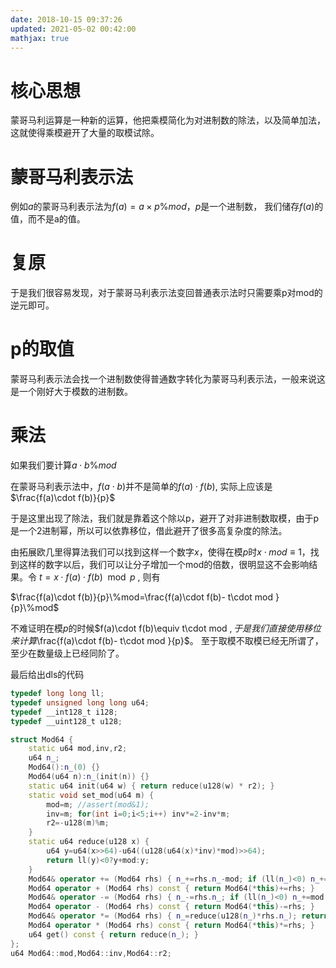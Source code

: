 ```yaml
---
date: 2018-10-15 09:37:26
updated: 2021-05-02 00:42:00
mathjax: true
---
```




# 核心思想

蒙哥马利运算是一种新的运算，他把乘模简化为对进制数的除法，以及简单加法，这就使得乘模避开了大量的取模试除。

# 蒙哥马利表示法

例如$a%mod$的蒙哥马利表示法为$f(a) = a\times p\% mod$，$p$是一个进制数， 我们储存$f(a)$的值，而不是a的值。

# 复原

于是我们很容易发现，对于蒙哥马利表示法变回普通表示法时只需要乘p对mod的逆元即可。

# p的取值

蒙哥马利表示法会找一个进制数使得普通数字转化为蒙哥马利表示法，一般来说这是一个刚好大于模数的进制数。

<!-- more -->

# 乘法

如果我们要计算$a\cdot b\%mod$

在蒙哥马利表示法中，$f(a\cdot b)$并不是简单的$f(a)\cdot f(b)$, 实际上应该是$\frac{f(a)\cdot f(b)}{p}$

于是这里出现了除法，我们就是靠着这个除以p，避开了对非进制数取模，由于p是一个2进制幂，所以可以依靠移位，借此避开了很多高复杂度的除法。

由拓展欧几里得算法我们可以找到这样一个数字$x$，使得在模$p$时$x\cdot mod \equiv 1$，找到这样的数字以后，我们可以让分子增加一个mod的倍数，很明显这不会影响结果。令 $t=x\cdot f(a)\cdot f(b)\mod p$ , 则有

$\frac{f(a)\cdot f(b)}{p}\%mod=\frac{f(a)\cdot f(b)- t\cdot mod }{p}\%mod$

不难证明在模$p$的时候$f(a)\cdot f(b)\equiv t\cdot mod $, 于是我们直接使用移位来计算$\frac{f(a)\cdot f(b)- t\cdot mod }{p}$。 至于取模不取模已经无所谓了，至少在数量级上已经同阶了。

最后给出dls的代码

```c++
typedef long long ll; 
typedef unsigned long long u64; 
typedef __int128_t i128; 
typedef __uint128_t u128; 

struct Mod64 { 
    static u64 mod,inv,r2; 
    u64 n_; 
    Mod64():n_(0) {} 
    Mod64(u64 n):n_(init(n)) {} 
    static u64 init(u64 w) { return reduce(u128(w) * r2); } 
    static void set_mod(u64 m) { 
        mod=m; //assert(mod&1); 
        inv=m; for(int i=0;i<5;i++) inv*=2-inv*m; 
        r2=-u128(m)%m; 
    } 
    static u64 reduce(u128 x) { 
        u64 y=u64(x>>64)-u64((u128(u64(x)*inv)*mod)>>64); 
        return ll(y)<0?y+mod:y; 
    } 
    Mod64& operator += (Mod64 rhs) { n_+=rhs.n_-mod; if (ll(n_)<0) n_+=mod; return *this; } 
    Mod64 operator + (Mod64 rhs) const { return Mod64(*this)+=rhs; } 
    Mod64& operator -= (Mod64 rhs) { n_-=rhs.n_; if (ll(n_)<0) n_+=mod; return *this; } 
    Mod64 operator - (Mod64 rhs) const { return Mod64(*this)-=rhs; } 
    Mod64& operator *= (Mod64 rhs) { n_=reduce(u128(n_)*rhs.n_); return *this; } 
    Mod64 operator * (Mod64 rhs) const { return Mod64(*this)*=rhs; } 
    u64 get() const { return reduce(n_); } 
}; 
u64 Mod64::mod,Mod64::inv,Mod64::r2;
```


